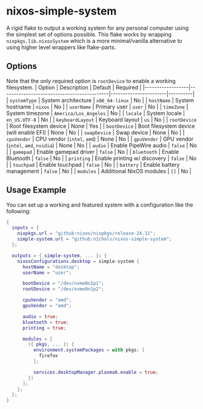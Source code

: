 # nixos-simple-system
A rigid flake to output a working system for any personal computer using the simplest set of options possible. This flake works by wrapping `nixpkgs.lib.nixosSystem` which is a more minimal/vanilla alternative to using higher level wrappers like flake-parts.

## Options
Note that the only required option is `rootDevice` to enable a working filesystem.
| Option           | Description                                | Default               | Required |
|------------------|--------------------------------------------|-----------------------|----------|
| `systemType`     | System architecture                        | `x86_64-linux`        | No       |
| `hostName`       | System hostname                            | `nixos`               | No       |
| `userName`       | Primary user                               | `user`                | No       |
| `timeZone`       | System timezone                            | `America/Los_Angeles` | No       |
| `locale`         | System locale                              | `en_US.UTF-8`         | No       |
| `keyboardLayout` | Keyboard layout                            | `us`                  | No       |
| `rootDevice`     | Root filesystem device                     | None                  | Yes      |
| `bootDevice`     | Boot filesystem device (will enable EFI)   | None                  | No       |
| `swapDevice`     | Swap device                                | None                  | No       |
| `cpuVendor`      | CPU vendor (`intel`, `amd`)                | None                  | No       |
| `gpuVendor`      | GPU vendor (`intel`, `amd`, `nvidia`)      | None                  | No       |
| `audio`          | Enable PipeWire audio                      | `false`               | No       |
| `gamepad`        | Enable gamepad driver                      | `false`               | No       |
| `bluetooth`      | Enable Bluetooth                           | `false`               | No       |
| `printing`       | Enable printing w/ discovery               | `false`               | No       |
| `touchpad`       | Enable touchpad                            | `false`               | No       |
| `battery`        | Enable battery management                  | `false`               | No       |
| `modules`        | Additional NixOS modules                   | `[]`                  | No       |

## Usage Example
You can set up a working and featured system with a configuration like the following:
```nix
{
  inputs = {
    nixpkgs.url = "github:nixos/nixpkgs/release-24.11";
    simple-system.url = "github:n1chols/nixos-simple-system";
  };

  outputs = { simple-system, ... }: {
    nixosConfigurations.desktop = simple-system {
      hostName = "desktop";
      userName = "user";

      bootDevice = "/dev/nvme0n1p1";
      rootDevice = "/dev/nvme0n1p2";

      cpuVendor = "amd";
      gpuVendor = "amd";

      audio = true;
      bluetooth = true;
      printing = true;

      modules = [
        ({ pkgs, ... }: {
          environment.systemPackages = with pkgs; [
            firefox
          ];

          services.desktopManager.plasma6.enable = true;
        })
      ];
    };
  };
}
```
